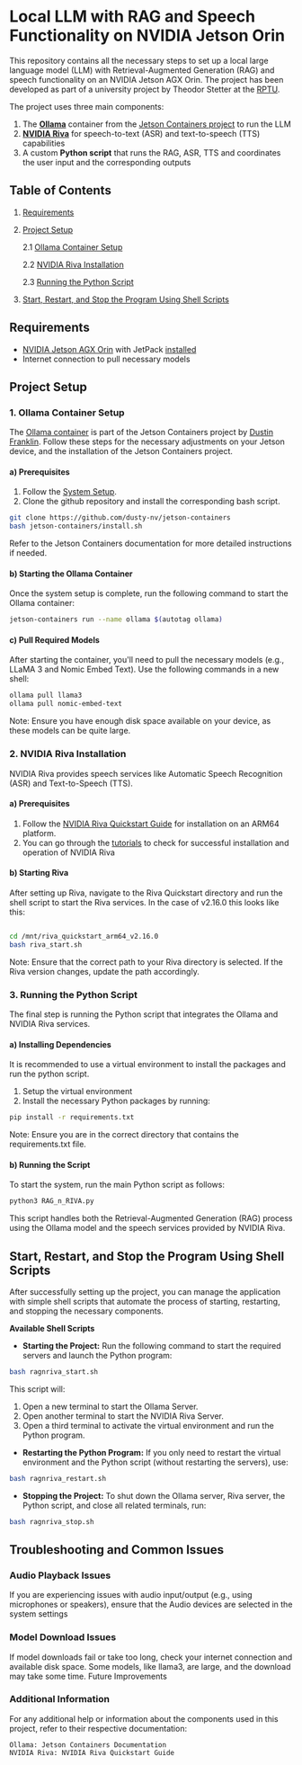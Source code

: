 # Local LLM with RAG and Speech Functionality on NVIDIA Jetson Orin

This repository contains all the necessary steps to set up a local large language model (LLM) with Retrieval-Augmented Generation (RAG) and speech functionality on an NVIDIA Jetson AGX Orin. The project has been developed as part of a university project by Theodor Stetter at the [RPTU](https://www.rptu.de/).

The project uses three main components:
1. The [**Ollama**](https://ollama.com/) container from the [Jetson Containers project](https://github.com/dusty-nv/jetson-containers) to run the LLM
2. [**NVIDIA Riva**](https://developer.nvidia.com/riva) for speech-to-text (ASR) and text-to-speech (TTS) capabilities
3. A custom **Python script** that runs the RAG, ASR, TTS and coordinates the user input and the corresponding outputs

## Table of Contents
1. [Requirements](#requirements)
2. [Project Setup](#project-setup)
   
   2.1 [Ollama Container Setup](#1-ollama-container-setup)
   
   2.2 [NVIDIA Riva Installation](#2-nvidia-riva-installation)

   2.3 [Running the Python Script](#3-running-the-python-script)

3. [Start, Restart, and Stop the Program Using Shell Scripts](#start-restart-and-stop-the-program-using-shell-scripts)



## Requirements
- [NVIDIA Jetson AGX Orin](https://www.nvidia.com/de-de/autonomous-machines/embedded-systems/jetson-orin/) with JetPack [installed](https://developer.nvidia.com/embedded/learn/get-started-jetson-agx-orin-devkit)
- Internet connection to pull necessary models

## Project Setup

### 1. Ollama Container Setup

The [Ollama container](https://github.com/dusty-nv/jetson-containers/tree/master/packages/llm/ollama) is part of the Jetson Containers project by [Dustin Franklin](https://developer.nvidia.com/blog/author/dfranklin/). Follow these steps for the necessary adjustments on your Jetson device, and the installation of the Jetson Containers project.

#### a) Prerequisites

1. Follow the [System Setup](https://github.com/dusty-nv/jetson-containers/blob/master/docs/setup.md).
2. Clone the github repository and install the corresponding bash script.

```bash
git clone https://github.com/dusty-nv/jetson-containers
bash jetson-containers/install.sh
```

Refer to the Jetson Containers documentation for more detailed instructions if needed.
#### b) Starting the Ollama Container

Once the system setup is complete, run the following command to start the Ollama container:

```bash
jetson-containers run --name ollama $(autotag ollama)
```

#### c) Pull Required Models

After starting the container, you'll need to pull the necessary models (e.g., LLaMA 3 and Nomic Embed Text). Use the following commands in a new shell:

```bash
ollama pull llama3
ollama pull nomic-embed-text
```

Note: Ensure you have enough disk space available on your device, as these models can be quite large.

### 2. NVIDIA Riva Installation

NVIDIA Riva provides speech services like Automatic Speech Recognition (ASR) and Text-to-Speech (TTS). 

#### a) Prerequisites

1. Follow the [NVIDIA Riva Quickstart Guide](https://catalog.ngc.nvidia.com/orgs/nvidia/teams/riva/resources/riva_quickstart_arm64) for installation on an ARM64 platform.
2. You can go through the [tutorials](https://github.com/nvidia-riva/python-clients#asr) to check for successful installation and operation of NVIDIA Riva

#### b) Starting Riva

After setting up Riva, navigate to the Riva Quickstart directory and run the shell script to start the Riva services. In the case of v2.16.0 this looks like this:

```bash

cd /mnt/riva_quickstart_arm64_v2.16.0
bash riva_start.sh
```
Note: Ensure that the correct path to your Riva directory is selected. If the Riva version changes, update the path accordingly.

### 3. Running the Python Script

The final step is running the Python script that integrates the Ollama and NVIDIA Riva services.
#### a) Installing Dependencies
It is recommended to use a virtual environment to install the packages and run the python script.

1. Setup the virtual environment
2. Install the necessary Python packages by running:
```bash
pip install -r requirements.txt
```
Note: Ensure you are in the correct directory that contains the requirements.txt file.

#### b) Running the Script

To start the system, run the main Python script as follows:
```bash
python3 RAG_n_RIVA.py
```

This script handles both the Retrieval-Augmented Generation (RAG) process using the Ollama model and the speech services provided by NVIDIA Riva.

## Start, Restart, and Stop the Program Using Shell Scripts

After successfully setting up the project, you can manage the application with simple shell scripts that automate the process of starting, restarting, and stopping the necessary components.

**Available Shell Scripts**

+ **Starting the Project:** Run the following command to start the required servers and launch the Python program:

```bash
bash ragnriva_start.sh
```

This script will:
  1. Open a new terminal to start the Ollama Server.
  2. Open another terminal to start the NVIDIA Riva Server.
  3. Open a third terminal to activate the virtual environment and run the Python program.
   
+ **Restarting the Python Program:** If you only need to restart the virtual environment and the Python script (without restarting the servers), use:
```bash
bash ragnriva_restart.sh
```

+ **Stopping the Project:** To shut down the Ollama server, Riva server, the Python script, and close all related terminals, run:
```bash
bash ragnriva_stop.sh
```

## Troubleshooting and Common Issues

### Audio Playback Issues

If you are experiencing issues with audio input/output (e.g., using microphones or speakers), ensure that the Audio devices are selected in the system settings

### Model Download Issues

If model downloads fail or take too long, check your internet connection and available disk space. Some models, like llama3, are large, and the download may take some time.
Future Improvements


### Additional Information

For any additional help or information about the components used in this project, refer to their respective documentation:

    Ollama: Jetson Containers Documentation
    NVIDIA Riva: NVIDIA Riva Quickstart Guide

